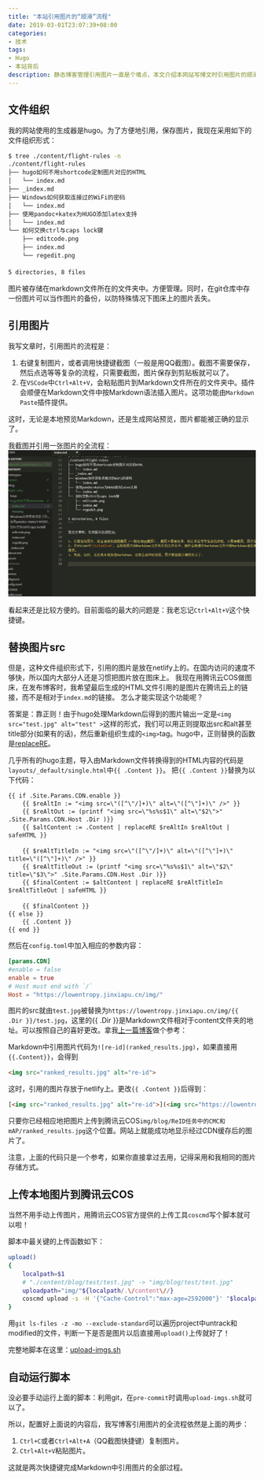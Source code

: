 ```yaml
---
title: "本站引用图片的“顺滑”流程"
date: 2019-03-01T23:07:39+08:00
categories:
- 技术
tags:
- Hugo
- 本站背后
description: 静态博客管理引用图片一直是个难点，本文介绍本网站写博文时引用图片的顺滑流程。究竟有多“顺滑”？按两次快捷键就能完成截图，上传图片到CDN，替换图片地址为CDN链接等步骤。
---
```


## 文件组织

我的网站使用的生成器是hugo。为了方便地引用，保存图片，我现在采用如下的文件组织形式：

```bash
$ tree ./content/flight-rules -n
./content/flight-rules
├── hugo如何不用shortcode定制图片对应的HTML
│   └── index.md
├── _index.md
├── Windows如何获取连接过的WiFi的密码
│   └── index.md
├── 使用pandoc+katex为HUGO添加latex支持
│   └── index.md
└── 如何交换ctrl与caps lock键
    ├── editcode.png
    ├── index.md
    └── regedit.png

5 directories, 8 files
```

图片被存储在markdown文件所在的文件夹中。方便管理。同时，在git仓库中存一份图片可以当作图片的备份，以防特殊情况下图床上的图片丢失。

## 引用图片

我写文章时，引用图片的流程是：

1. 右键复制图片，或者调用快捷键截图（一般是用QQ截图）。截图不需要保存，然后点选等等复杂的流程，只需要截图，图片保存到剪贴板就可以了。
2. 在`VSCode`中`Ctrl+Alt+V`，会粘贴图片到Markdown文件所在的文件夹中。插件会顺便在Markdown文件中按Markdown语法插入图片。这项功能由`Markdown Paste`插件提供。

这时，无论是本地预览Markdown，还是生成网站预览，图片都能被正确的显示了。

我截图并引用一张图片的全流程：
![引用图片流程](截图.gif)

看起来还是比较方便的。目前面临的最大的问题是：我老忘记`Ctrl+Alt+V`这个快捷键。

## 替换图片src

但是，这种文件组织形式下，引用的图片是放在netlify上的。在国内访问的速度不够快，所以国内大部分人还是习惯把图片放在图床上。
我现在用腾讯云COS做图床，在发布博客时，我希望最后生成的HTML文件引用的是图片在腾讯云上的链接，而不是相对于`index.md`的链接。
怎么才能实现这个功能呢？

答案是：靠正则！由于hugo处理Markdown后得到的图片输出一定是`<img src="test.jpg" alt="test" >`这样的形式，我们可以用正则提取出src和alt甚至title部分(如果有的话)，然后重新组织生成的`<img>`tag。hugo中，正则替换的函数是[replaceRE](https://gohugo.io/functions/replacere/)。

几乎所有的hugo主题，导入由Markdown文件转换得到的HTML内容的代码是`layouts/_default/single.html`中`{{ .Content }}`。
把`{{ .Content }}`替换为以下代码：

```text
{{ if .Site.Params.CDN.enable }}
    {{ $reAltIn := "<img src=\"([^\"/]+)\" alt=\"([^\"]+)\" />" }}
    {{ $reAltOut := (printf "<img src=\"%s%s$1\" alt=\"$2\">" .Site.Params.CDN.Host .Dir )}}
    {{ $altContent := .Content | replaceRE $reAltIn $reAltOut | safeHTML }}

    {{ $reAltTitleIn := "<img src=\"([^\"/]+)\" alt=\"([^\"]+)\" title=\"([^\"]+)\" />" }}
    {{ $reAltTitleOut := (printf "<img src=\"%s%s$1\" alt=\"$2\" title=\"$3\">" .Site.Params.CDN.Host .Dir )}}
    {{ $finalContent := $altContent | replaceRE $reAltTitleIn $reAltTitleOut | safeHTML }}

    {{ $finalContent }}
{{ else }}
    {{ .Content }}
{{ end }}
```

然后在`config.toml`中加入相应的参数内容：

```toml
[params.CDN]
#enable = false
enable = true
# Host must end with `/`
Host = "https://lowentropy.jinxiapu.cn/img/"
```

图片的src就由`test.jpg`被替换为`https://lowentropy.jinxiapu.cn/img/{{ .Dir }}/test.jpg`，这里的{{ .Dir }}是Markdown文件相对于content文件夹的地址。可以按照自己的喜好更改。拿我[上一篇博客](https://lowentropy.me/blog/20190223-reid%E4%BB%BB%E5%8A%A1%E4%B8%AD%E7%9A%84cmc%E5%92%8Cmap/)做个参考：

Markdown中引用图片代码为`![re-id](ranked_results.jpg)`，如果直接用`{{.Content}}`，会得到

```html
<img src="ranked_results.jpg" alt="re-id">
```

这时，引用的图片存放于netlify上。更改`{{ .Content }}`后得到：

```html
[<img src="ranked_results.jpg" alt="re-id">](<img src="https://lowentropy.jinxiapu.cn/img/blog/ReID任务中的CMC和mAP/ranked_results.jpg" alt="re-id">)
```

只要你已经相应地把图片上传到腾讯云COS`img/blog/ReID任务中的CMC和mAP/ranked_results.jpg`这个位置。网站上就能成功地显示经过CDN缓存后的图片了。

注意，上面的代码只是一个参考，如果你直接拿过去用，记得采用和我相同的图片存储方式。

## 上传本地图片到腾讯云COS

当然不用手动上传图片，用腾讯云COS官方提供的上传工具`coscmd`写个脚本就可以啦！

脚本中最关键的上传函数如下：

```bash
upload()
{
    localpath=$1
    # "./content/blog/test/test.jpg" -> "img/blog/test/test.jpg"
    uploadpath="img/"${localpath/.\/content\//}
    coscmd upload -s -H '{"Cache-Control":"max-age=2592000"}' "$localpath" "$uploadpath"
}
```

用`git ls-files -z -mo --exclude-standard`可以遍历project中untrack和modified的文件，判断一下是否是图片以后直接用`upload()`上传就好了！

完整地脚本在这里：[upload-imgs.sh](https://github.com/RayHY/LowEntropy/blob/master/upload-imgs.sh)

## 自动运行脚本

没必要手动运行上面的脚本：利用git，在`pre-commit`时调用`upload-imgs.sh`就可以了。

所以，配置好上面说的内容后，我写博客引用图片的全流程依然是上面的两步：

1. `Ctrl+C`或者`Ctrl+Alt+A`（QQ截图快捷键）复制图片。
2. `Ctrl+Alt+V`粘贴图片。

这就是两次快捷键完成Markdown中引用图片的全部过程。